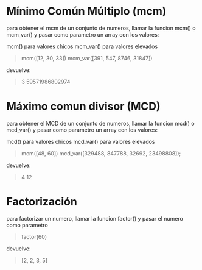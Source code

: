 # Mínimo Común Múltiplo (mcm)

para obtener el mcm de un conjunto de numeros, llamar la funcion mcm() o mcm_var() y pasar como parametro un array con los valores:

mcm() para valores chicos 
mcm_var() para valores elevados

>mcm([12, 30, 33])
>mcm_var([391, 547, 8746, 31847])

devuelve:
>3
>59571986802974

# Máximo comun divisor (MCD)

para obtener el MCD de un conjunto de numeros, llamar la funcion mcd() o mcd_var() y pasar como parametro un array con los valores:

mcd() para valores chicos 
mcd_var() para valores elevados

>mcm([48, 60])
>mcd_var([329488, 847788, 32692, 23498808]);

devuelve:
>4
>12

# Factorización

para factorizar un numero, llamar la funcion factor() y pasar el numero como parametro
>factor(60)

devuelve:
>[2, 2, 3, 5]

